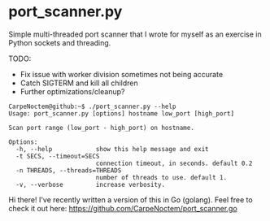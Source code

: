 port_scanner.py
===============

Simple multi-threaded port scanner that I wrote for myself as an exercise in Python sockets and threading.

TODO:
* Fix issue with worker division sometimes not being accurate
* Catch SIGTERM and kill all children
* Further optimizations/cleanup?

```
CarpeNoctem@github:~$ ./port_scanner.py --help
Usage: port_scanner.py [options] hostname low_port [high_port]

Scan port range (low_port - high_port) on hostname.

Options:
  -h, --help            show this help message and exit
  -t SECS, --timeout=SECS
                        connection timeout, in seconds. default 0.2
  -n THREADS, --threads=THREADS
                        number of threads to use. default 1.
  -v, --verbose         increase verbosity.
```

Hi there! I've recently written a version of this in Go (golang). Feel free to check it out here:
https://github.com/CarpeNoctem/port_scanner.go
